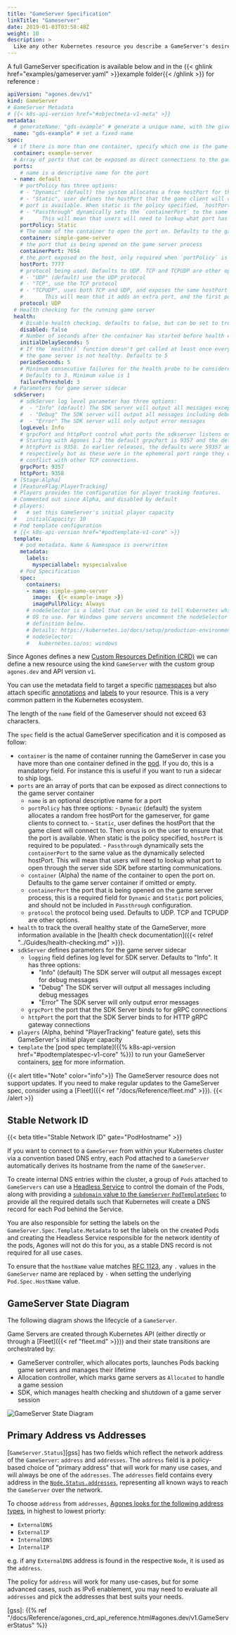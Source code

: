 ```yaml
---
title: "GameServer Specification"
linkTitle: "Gameserver"
date: 2019-01-03T03:58:48Z
weight: 10
description: >
  Like any other Kubernetes resource you describe a GameServer's desired state via a specification written in YAML or JSON to the Kubernetes API. The Agones controller will then change the actual state to the desired state.
---
```


A full GameServer specification is available below and in the {{< ghlink href="examples/gameserver.yaml" >}}example folder{{< /ghlink >}} for reference :

```yaml
apiVersion: "agones.dev/v1"
kind: GameServer
# GameServer Metadata
# {{< k8s-api-version href="#objectmeta-v1-meta" >}}
metadata:
  # generateName: "gds-example" # generate a unique name, with the given prefix
  name: "gds-example" # set a fixed name
spec:
  # if there is more than one container, specify which one is the game server
  container: example-server
  # Array of ports that can be exposed as direct connections to the game server container
  ports:
    # name is a descriptive name for the port
  - name: default
    # portPolicy has three options:
    # - "Dynamic" (default) the system allocates a free hostPort for the gameserver, for game clients to connect to
    # - "Static", user defines the hostPort that the game client will connect to. Then onus is on the user to ensure that the
    # port is available. When static is the policy specified, `hostPort` is required to be populated
    # - "Passthrough" dynamically sets the `containerPort` to the same value as the dynamically selected hostPort.
    #      This will mean that users will need to lookup what port has been opened through the server side SDK.
    portPolicy: Static
    # The name of the container to open the port on. Defaults to the game server container if omitted or empty.
    container: simple-game-server
    # the port that is being opened on the game server process
    containerPort: 7654
    # the port exposed on the host, only required when `portPolicy` is "Static". Overwritten when portPolicy is "Dynamic".
    hostPort: 7777
    # protocol being used. Defaults to UDP. TCP and TCPUDP are other options
    # - "UDP" (default) use the UDP protocol
    # - "TCP", use the TCP protocol
    # - "TCPUDP", uses both TCP and UDP, and exposes the same hostPort for both protocols.
    #       This will mean that it adds an extra port, and the first port is set to TCP, and second port set to UDP
    protocol: UDP
  # Health checking for the running game server
  health:
    # Disable health checking. defaults to false, but can be set to true
    disabled: false
    # Number of seconds after the container has started before health check is initiated. Defaults to 5 seconds
    initialDelaySeconds: 5
    # If the `Health()` function doesn't get called at least once every period (seconds), then
    # the game server is not healthy. Defaults to 5
    periodSeconds: 5
    # Minimum consecutive failures for the health probe to be considered failed after having succeeded.
    # Defaults to 3. Minimum value is 1
    failureThreshold: 3
  # Parameters for game server sidecar
  sdkServer:
    # sdkServer log level parameter has three options:
    #  - "Info" (default) The SDK server will output all messages except for debug messages
    #  - "Debug" The SDK server will output all messages including debug messages
    #  - "Error" The SDK server will only output error messages
    logLevel: Info
    # grpcPort and httpPort control what ports the sdkserver listens on.
    # Starting with Agones 1.2 the default grpcPort is 9357 and the default
    # httpPort is 9358. In earlier releases, the defaults were 59357 and 59358
    # respectively but as these were in the ephemeral port range they could
    # conflict with other TCP connections.
    grpcPort: 9357
    httpPort: 9358
  # [Stage:Alpha]
  # [FeatureFlag:PlayerTracking]
  # Players provides the configuration for player tracking features.
  # Commented out since Alpha, and disabled by default
  # players:
  #   # set this GameServer's initial player capacity
  #   initialCapacity: 10
  # Pod template configuration
  # {{< k8s-api-version href="#podtemplate-v1-core" >}}
  template:
    # pod metadata. Name & Namespace is overwritten
    metadata:
      labels:
        myspeciallabel: myspecialvalue
    # Pod Specification
    spec:
      containers:
      - name: simple-game-server
        image:  {{< example-image >}}
        imagePullPolicy: Always
      # nodeSelector is a label that can be used to tell Kubernetes which host
      # OS to use. For Windows game servers uncomment the nodeSelector
      # definition below.
      # Details: https://kubernetes.io/docs/setup/production-environment/windows/user-guide-windows-containers/#ensuring-os-specific-workloads-land-on-the-appropriate-container-host
      # nodeSelector:
      #   kubernetes.io/os: windows
```

Since Agones defines a new [Custom Resources Definition (CRD)](https://kubernetes.io/docs/concepts/api-extension/custom-resources/) we can define a new resource using the kind `GameServer` with the custom group `agones.dev` and API version `v1`.

You can use the metadata field to target a specific [namespaces](https://kubernetes.io/docs/concepts/overview/working-with-objects/namespaces/)
but also attach specific [annotations](https://kubernetes.io/docs/concepts/overview/working-with-objects/annotations/) and [labels](https://kubernetes.io/docs/concepts/overview/working-with-objects/labels/) to your resource. This is a very common pattern in the Kubernetes ecosystem.

The length of the `name` field of the Gameserver should not exceed 63 characters.

The `spec` field is the actual GameServer specification and it is composed as follow:

- `container` is the name of container running the GameServer in case you have more than one container defined in the [pod](https://kubernetes.io/docs/concepts/workloads/pods/pod-overview/). If you do,  this is a mandatory field. For instance this is useful if you want to run a sidecar to ship logs.
- `ports` are an array of ports that can be exposed as direct connections to the game server container
  - `name` is an optional descriptive name for a port
  - `portPolicy` has three options:
        - `Dynamic` (default) the system allocates a random free hostPort for the gameserver, for game clients to connect to.
        - `Static`, user defines the hostPort that the game client will connect to. Then onus is on the user to ensure that the port is available. When static is the policy specified, `hostPort` is required to be populated.
        - `Passthrough` dynamically sets the `containerPort`  to the same value as the dynamically selected hostPort. This will mean that users will need to lookup what port to open through the server side SDK before starting communications.
  - `container` (Alpha) the name of the container to open the port on. Defaults to the game server container if omitted or empty.
  - `containerPort` the port that is being opened on the game server process, this is a required field for `Dynamic` and `Static` port policies, and should not be included in <code>Passthrough</code> configuration.
  - `protocol` the protocol being used. Defaults to UDP. TCP and TCPUDP are other options.
- `health` to track the overall healthy state of the GameServer, more information available in the [health check documentation]({{< relref "../Guides/health-checking.md" >}}).
- `sdkServer` defines parameters for the game server sidecar
  - `logging` field defines log level for SDK server. Defaults to "Info". It has three options:
    - "Info" (default) The SDK server will output all messages except for debug messages
    - "Debug" The SDK server will output all messages including debug messages
    - "Error" The SDK server will only output error messages
  - `grpcPort` the port that the SDK Server binds to for gRPC connections
  - `httpPort` the port that the SDK Server binds to for HTTP gRPC gateway connections
- `players` (Alpha, behind "PlayerTracking" feature gate), sets this GameServer's initial player capacity
- `template` the [pod spec template]({{% k8s-api-version href="#podtemplatespec-v1-core" %}}) to run your GameServer containers, [see](https://kubernetes.io/docs/concepts/workloads/pods/pod-overview/#pod-templates) for more information.

{{< alert title="Note" color="info">}}
The GameServer resource does not support updates. If you need to make regular updates to the GameServer spec, consider using a [Fleet]({{< ref "/docs/Reference/fleet.md" >}}).
{{< /alert >}}

## Stable Network ID

{{< beta title="Stable Network ID" gate="PodHostname" >}}

If you want to connect to a `GameServer` from within your Kubernetes cluster via a convention based
DNS entry, each Pod attached to a `GameServer` automatically derives its hostname from the name of the `GameServer`.

To create internal DNS entries within the cluster, a group of `Pods` attached to `GameServers` can use a 
[Headless Service](https://kubernetes.io/docs/concepts/services-networking/service/#headless-services) to control 
the domain of the Pods, along with providing 
a [`subdomain` value to the `GameServer` `PodTemplateSpec`](https://kubernetes.io/docs/concepts/services-networking/dns-pod-service/#pod-s-hostname-and-subdomain-fields)
to provide all the required details such that Kubernetes will create a DNS record for each Pod behind the Service.

You are also responsible for setting the labels on the `GameServer.Spec.Template.Metadata` to set the labels on the
created Pods and creating the Headless Service responsible for the network identity of the pods, Agones will not do
this for you, as a stable DNS record is not required for all use cases.

To ensure that the `hostName` value matches
[RFC 1123](https://kubernetes.io/docs/concepts/overview/working-with-objects/names/#dns-label-names), any `.` values 
in the `GameServer` name are replaced by `-` when setting the underlying `Pod.Spec.HostName` value.

## GameServer State Diagram

The following diagram shows the lifecycle of a `GameServer`. 

Game Servers are created through Kubernetes API (either directly or through a [Fleet]({{< ref "fleet.md" >}})) and their state transitions are orchestrated by:

- GameServer controller, which allocates ports, launches Pods backing game servers and manages their lifetime
- Allocation controller, which marks game servers as `Allocated` to handle a game session
- SDK, which manages health checking and shutdown of a game server session

![GameServer State Diagram](../../../diagrams/gameserver-states.dot.png)

## Primary Address vs Addresses

[`GameServer.Status`][gss] has two fields which reflect the network address of the `GameServer`: `address` and `addresses`.
The `address` field is a policy-based choice of "primary address" that will work for many use cases,
and will always be one of the `addresses`. The `addresses` field contains every address in the [`Node.Status.addresses`][addresses],
representing all known ways to reach the `GameServer` over the network.

To choose `address` from `addresses`, [Agones looks for the following address types][addressFunc], in highest to lowest priorty:
* `ExternalDNS`
* `ExternalIP`
* `InternalDNS`
* `InternalIP`

e.g. if any `ExternalDNS` address is found in the respective `Node`, it is used as the `address`.

The policy for `address` will work for many use-cases, but for some advanced cases, such as IPv6 enablement, you may need
to evaluate all `addresses` and pick the addresses that best suits your needs.

[addresses]: https://v1-26.docs.kubernetes.io/docs/reference/generated/kubernetes-api/v1.26/#nodeaddress-v1-core
[addressFunc]: https://github.com/googleforgames/agones/blob/a59c5394c7f5bac66e530d21446302581c10c225/pkg/gameservers/gameservers.go#L37-L71
[gss]: {{% ref "/docs/Reference/agones_crd_api_reference.html#agones.dev/v1.GameServerStatus"  %}}
